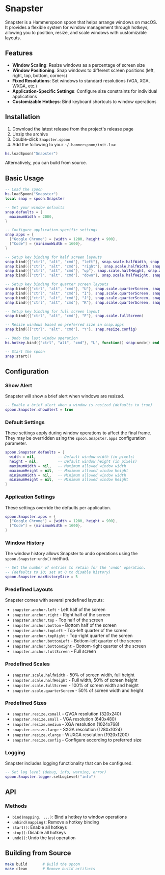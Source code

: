 # Snapster

Snapster is a Hammerspoon spoon that helps arrange windows on macOS. It provides a flexible system for window management through hotkeys, allowing you to position, resize, and scale windows with customizable layouts.

## Features

- **Window Scaling**: Resize windows as a percentage of screen size
- **Window Positioning**: Snap windows to different screen positions (left, right, top, bottom, corners)
- **Fixed Resolutions**: Set windows to standard resolutions (VGA, XGA, WXGA, etc.)
- **Application-Specific Settings**: Configure size constraints for individual applications
- **Customizable Hotkeys**: Bind keyboard shortcuts to window operations

## Installation

1. Download the latest release from the project's release page
2. Unzip the archive
3. Double-click `Snapster.spoon`
4. Add the following to your `~/.hammerspoon/init.lua`:

```lua
hs.loadSpoon("Snapster")
```

Alternatively, you can build from source.

## Basic Usage

```lua
-- Load the spoon
hs.loadSpoon("Snapster")
local snap = spoon.Snapster

-- Set your window defaults
snap.defaults = {
  maximumWidth = 2000,
}

-- Configure application-specific settings
snap.apps = {
  ["Google Chrome"] = {width = 1280, height = 900},
  ["Code"] = {minimumWidth = 1600},
}

-- Setup key binding for half screen layouts
snap:bind({{"ctrl", "alt", "cmd"}, "left"}, snap.scale.halfWidth, snap.anchor.left)
snap:bind({{"ctrl", "alt", "cmd"}, "right"}, snap.scale.halfWidth, snap.anchor.right)
snap:bind({{"ctrl", "alt", "cmd"}, "up"}, snap.scale.halfHeight, snap.anchor.top)
snap:bind({{"ctrl", "alt", "cmd"}, "down"}, snap.scale.halfHeight, snap.anchor.bottom)

-- Setup key binding for quarter screen layouts
snap:bind({{"ctrl", "alt", "cmd"}, "U"}, snap.scale.quarterScreen, snap.anchor.topLeft)
snap:bind({{"ctrl", "alt", "cmd"}, "I"}, snap.scale.quarterScreen, snap.anchor.topRight)
snap:bind({{"ctrl", "alt", "cmd"}, "J"}, snap.scale.quarterScreen, snap.anchor.bottomLeft)
snap:bind({{"ctrl", "alt", "cmd"}, "K"}, snap.scale.quarterScreen, snap.anchor.bottomRight)

-- Setup key binding for full screen layout
snap:bind({{"ctrl", "alt", "cmd"}, "F"}, snap.scale.fullScreen)

-- Resize windows based on preferred size in snap.apps
snap:bind({{"ctrl", "alt", "cmd"}, "Y"}, snap.resize.config)

-- Undo the last window operation
hs.hotkey.bind({"ctrl", "alt", "cmd"}, "L", function() snap:undo() end)

-- Start the spoon
snap:start()
```

## Configuration

### Show Alert

Snapster will show a brief alert when windows are resized.

```lua
-- Enable a brief alert when a window is resized (defaults to true)
spoon.Snapster.showAlert = true
```

### Default Settings

These settings apply during window operations to affect the final frame.  They may be overridden using the `spoon.Snapster.apps` configuration parameter.

```lua
spoon.Snapster.defaults = {
  width = nil,          -- Default window width (in pixels)
  height = nil,         -- Default window height (in pixels)
  maximumWidth = nil,   -- Maximum allowed window width
  maximumHeight = nil,  -- Maximum allowed window height
  minimumWidth = nil,   -- Minimum allowed window width
  minimumHeight = nil,  -- Minimum allowed window height
}
```

### Application Settings

These settings override the defaults per application.

```lua
spoon.Snapster.apps = {
  ["Google Chrome"] = {width = 1280, height = 900},
  ["Code"] = {minimumWidth = 1600},
}
```

### Window History

The window history allows Snapster to undo operations using the `spoon.Snapster:undo()` method.

```lua
-- Set the number of entries to retain for the 'undo' operation.
-- (defaults to 10; set at 0 to disable history)
spoon.Snapster.maxHistorySize = 5
```

### Predefined Layouts

Snapster comes with several predefined layouts:

- `snapster.anchor.left` - Left half of the screen
- `snapster.anchor.right` - Right half of the screen
- `snapster.anchor.top` - Top half of the screen
- `snapster.anchor.bottom` - Bottom half of the screen
- `snapster.anchor.topLeft` - Top-left quarter of the screen
- `snapster.anchor.topRight` - Top-right quarter of the screen
- `snapster.anchor.bottomLeft` - Bottom-left quarter of the screen
- `snapster.anchor.bottomRight` - Bottom-right quarter of the screen
- `snapster.anchor.fullScreen` - Full screen

### Predefined Scales

- `snapster.scale.halfWidth` - 50% of screen width, full height
- `snapster.scale.halfHeight` - Full width, 50% of screen height
- `snapster.scale.fullScreen` - 100% of screen width and height
- `snapster.scale.quarterScreen` - 50% of screen width and height

### Predefined Sizes

- `snapster.resize.xsmall` - QVGA resolution (320x240)
- `snapster.resize.small` - VGA resolution (640x480)
- `snapster.resize.medium` - XGA resolution (1024x768)
- `snapster.resize.large` - SXGA resolution (1280x1024)
- `snapster.resize.xlarge` - WUXGA resolution (1920x1200)
- `snapster.resize.config` - Configure according to preferred size

### Logging

Snapster includes logging functionality that can be configured:

```lua
-- Set log level (debug, info, warning, error)
spoon.Snapster.logger.setLogLevel("info")
```

## API

### Methods

- `bind(mapping, ...)`: Bind a hotkey to window operations
- `unbind(mapping)`: Remove a hotkey binding
- `start()`: Enable all hotkeys
- `stop()`: Disable all hotkeys
- `undo()`: Undo the last operation

## Building from Source

```sh
make build       # Build the spoon
make clean       # Remove build artifacts
```
